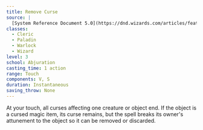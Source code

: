 ```yaml
---
title: Remove Curse
source: |
  [System Reference Document 5.0](https://dnd.wizards.com/articles/features/systems-reference-document-srd)
classes:
  - Cleric
  - Paladin
  - Warlock
  - Wizard
level: 3
school: Abjuration
casting_time: 1 action
range: Touch
components: V, S
duration: Instantaneous
saving_throw: None
---
```


At your touch, all curses affecting one creature or object end. If the object is a cursed magic item, its curse remains, but the spell breaks its owner's attunement to the object so it can be removed or discarded.
